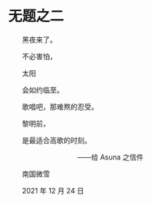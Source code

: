 # 无题之二

　　黑夜来了。

　　不必害怕，

　　太阳

　　会如约临至。

　　歌唱吧，那难熬的忍受。

　　黎明前，

　　是最适合高歌的时刻。

　　　　　　　　　　——给 Asuna 之信件

　　南国微雪

　　2021 年 12 月 24 日

